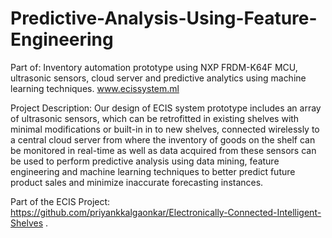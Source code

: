 # Predictive-Analysis-Using-Feature-Engineering

Part of: Inventory automation prototype using NXP FRDM-K64F MCU, ultrasonic sensors, cloud server and predictive analytics using machine learning techniques. www.ecissystem.ml

Project Description: Our design of ECIS system prototype includes an array of ultrasonic sensors, which can be retrofitted in existing shelves with minimal modifications or built-in in to new shelves, connected wirelessly to a central cloud server from where the inventory of goods on the shelf can be monitored in real-time as well as data acquired from these sensors can be used to perform predictive analysis using data mining, feature engineering and machine learning techniques to better predict future product sales and minimize inaccurate forecasting instances.

Part of the ECIS Project: https://github.com/priyankkalgaonkar/Electronically-Connected-Intelligent-Shelves .
